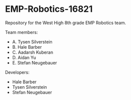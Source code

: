 # EMP-Robotics-16821
Repository for the West High 8th grade EMP Robotics team.

Team members:
* A. Tysen Silverstein
* B. Hale Barber
* C. Aadarsh Kuberan
* D. Aidan Yu
* E. Stefan Neugebauer

Developers: 
* Hale Barber
* Tysen Silverstein
* Stefan Neugebauer
